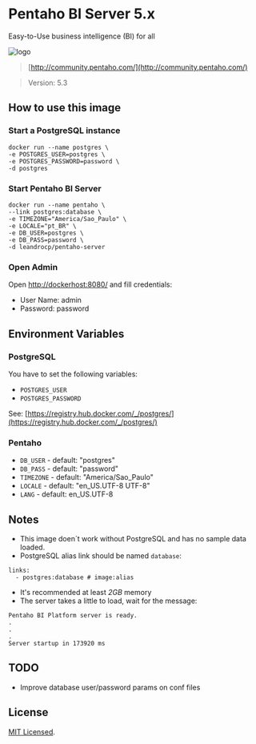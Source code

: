 # Pentaho BI Server 5.x

Easy-to-Use business intelligence (BI) for all

![logo](http://community.pentaho.com/img/logo-pentaho.svg)

> [http://community.pentaho.com/](http://community.pentaho.com/)

> Version: 5.3

## How to use this image

### Start a PostgreSQL instance

``` 
docker run --name postgres \
-e POSTGRES_USER=postgres \
-e POSTGRES_PASSWORD=password \
-d postgres
```

### Start Pentaho BI Server

``` 
docker run --name pentaho \
--link postgres:database \
-e TIMEZONE="America/Sao_Paulo" \
-e LOCALE="pt_BR" \
-e DB_USER=postgres \
-e DB_PASS=password \
-d leandrocp/pentaho-server
```

### Open Admin

Open [http://dockerhost:8080/](http://dockerhost:8080/) and fill credentials:

* User Name: admin
* Password: password

## Environment Variables

### PostgreSQL

You have to set the following variables:

* `POSTGRES_USER`
* `POSTGRES_PASSWORD`

See: [https://registry.hub.docker.com/_/postgres/](https://registry.hub.docker.com/_/postgres/)

### Pentaho

* `DB_USER` - default: "postgres"
* `DB_PASS` - default: "password"
* `TIMEZONE` - default: "America/Sao_Paulo"
* `LOCALE` - default: "en_US.UTF-8 UTF-8"
* `LANG` - default: en_US.UTF-8

## Notes

* This image doen´t work without PostgreSQL and has no sample data loaded.
* PostgreSQL alias link should be named `database`:
```
links:
  - postgres:database # image:alias
```
* It's recommended at least *2GB* memory
* The server takes a little to load, wait for the message:
```
Pentaho BI Platform server is ready.
.
.
.
Server startup in 173920 ms
```

## TODO

* Improve database user/password params on conf files

## License

[MIT Licensed](https://github.com/leandrocp/pentaho-server-docker/blob/master/LICENSE.md).
